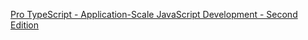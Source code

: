 [Pro TypeScript - Application-Scale JavaScript Development - Second Edition](https://www.apress.com/us/book/9781484232484)

